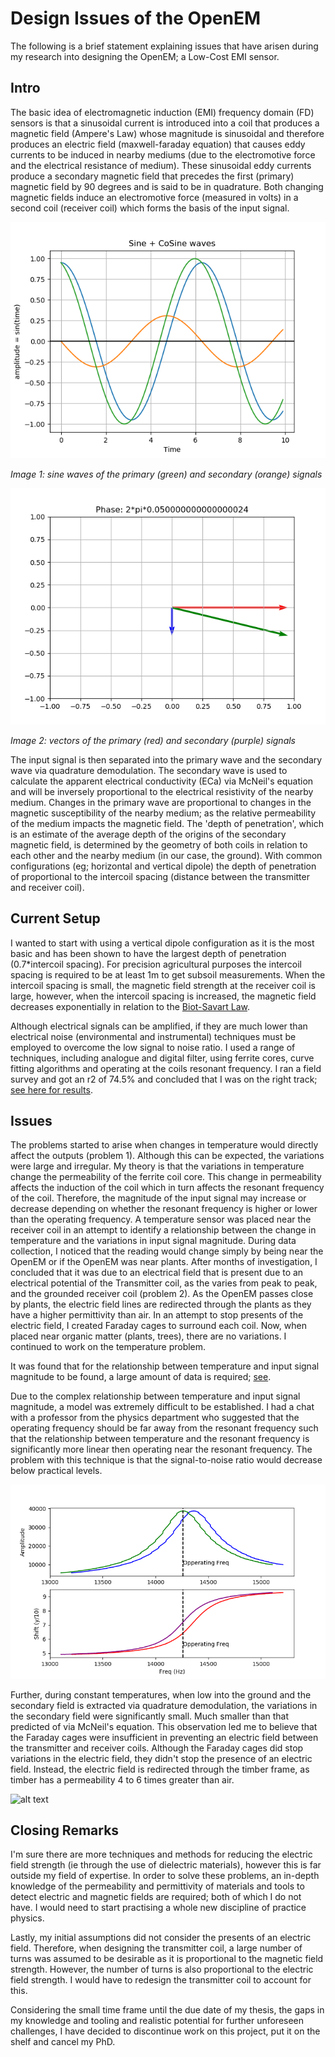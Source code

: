 # Design Issues of the OpenEM

The following is a brief statement explaining issues that have arisen during my research into designing the OpenEM; a Low-Cost EMI sensor.

## Intro

The basic idea of electromagnetic induction (EMI) frequency domain (FD) sensors is that a sinusoidal current is introduced into a coil that produces a magnetic field (Ampere's Law) whose magnitude is sinusoidal and therefore produces an electric field (maxwell-faraday equation) that causes eddy currents to be induced in nearby mediums (due to the electromotive force and the electrical resistance of medium). These sinusoidal eddy currents produce a secondary magnetic field that precedes the first (primary) magnetic field by 90 degrees and is said to be in quadrature. Both changing magnetic fields induce an electromotive force (measured in volts) in a second coil (receiver coil) which forms the basis of the input signal.

![alt text](waves/waves_sine.png)

_Image 1: sine waves of the primary (green) and secondary (orange) signals_

![alt text](waves/wave_vectors.png)

_Image 2: vectors of the primary (red) and secondary (purple) signals_

The input signal is then separated into the primary wave and the secondary wave via quadrature demodulation. The secondary wave is used to calculate the apparent electrical conductivity (ECa) via McNeil's equation and will be inversely proportional to the electrical resistivity of the nearby medium. Changes in the primary wave are proportional to changes in the magnetic susceptibility of the nearby medium; as the relative permeability of the medium impacts the magnetic field. The 'depth of penetration', which is an estimate of the average depth of the origins of the secondary magnetic field, is determined by the geometry of both coils in relation to each other and the nearby medium (in our case, the ground). With common configurations (eg; horizontal and vertical dipole) the depth of penetration of proportional to the intercoil spacing (distance between the transmitter and receiver coil).

## Current Setup

I wanted to start with using a vertical dipole configuration as it is the most basic and has been shown to have the largest depth of penetration (0.7*intercoil spacing). For precision agricultural purposes the intercoil spacing is required to be at least 1m to get subsoil measurements. When the intercoil spacing is small, the magnetic field strength at the receiver coil is large, however, when the intercoil spacing is increased, the magnetic field decreases exponentially in relation to the [Biot-Savart Law](Images/bsav.png).

Although electrical signals can be amplified, if they are much lower than electrical noise (environmental and instrumental) techniques must be employed to overcome the low signal to noise ratio. I used a range of techniques, including analogue and digital filter, using ferrite cores, curve fitting algorithms and operating at the coils resonant frequency. I ran a field survey and got an r2 of 74.5% and concluded that I was on the right track; [see here for results](https://github.com/KipCrossing/EMI_Field).

## Issues

The problems started to arise when changes in temperature would directly affect the outputs (problem 1). Although this can be expected, the variations were large and irregular. My theory is that the variations in temperature change the permeability of the ferrite coil core. This change in permeability affects the induction of the coil which in turn affects the resonant frequency of the coil. Therefore, the magnitude of the input signal may increase or decrease depending on whether the resonant frequency is higher or lower than the operating frequency. A temperature sensor was placed near the receiver coil in an attempt to identify a relationship between the change in temperature and the variations in input signal magnitude. During data collection, I noticed that the reading would change simply by being near the OpenEM or if the OpenEM was near plants. After months of investigation, I concluded that it was due to an electrical field that is present due to an electrical potential of the Transmitter coil, as the varies from peak to peak, and the grounded receiver coil (problem 2). As the OpenEM passes close by plants, the electric field lines are redirected through the plants as they have a higher permittivity than air. In an attempt to stop presents of the electric field, I created Faraday cages to surround each coil. Now, when placed near organic matter (plants, trees), there are no variations. I continued to work on the temperature problem.

It was found that for the relationship between temperature and input signal magnitude to be found, a large amount of data is required; [see](/Testing/).

Due to the complex relationship between temperature and input signal magnitude, a model was extremely difficult to be established. I had a chat with a professor from the physics department who suggested that the operating frequency should be far away from the resonant frequency such that the relationship between temperature and the resonant frequency is significantly more linear then operating near the resonant frequency. The problem with this technique is that the signal-to-noise ratio would decrease below practical levels.

![alt text](Testing/RF/Figure_2.png)

Further, during constant temperatures, when low into the ground and the secondary field is extracted via quadrature demodulation, the variations in the secondary field were significantly small. Much smaller than that predicted of via McNeil's equation. This observation led me to believe that the Faraday cages were insufficient in preventing an electric field between the transmitter and receiver coils. Although the Faraday cages did stop variations in the electric field, they didn't stop the presence of an electric field. Instead, the electric field is redirected through the timber frame, as timber has a permeability 4 to 6 times greater than air.

![alt text](Images/IMG_20191019_162631.jpg)

## Closing Remarks

I'm sure there are more techniques and methods for reducing the electric field strength (ie through the use of dielectric materials), however this is far outside my field of expertise. In order to solve these problems, an in-depth knowledge of the permeability and permittivity of materials and tools to detect electric and magnetic fields are required; both of which I do not have. I would need to start practising a whole new discipline of practice physics.

Lastly, my initial assumptions did not consider the presents of an electric field. Therefore, when designing the transmitter coil, a large number of turns was assumed to be desirable as it is proportional to the magnetic field strength. However, the number of turns is also proportional to the electric field strength. I would have to redesign the transmitter coil to account for this.

Considering the small time frame until the due date of my thesis, the gaps in my knowledge and tooling and realistic potential for further unforeseen challenges, I have decided to discontinue work on this project, put it on the shelf and cancel my PhD.
